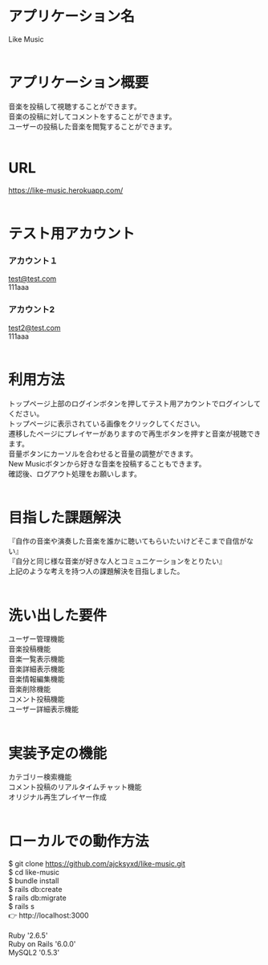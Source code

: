 # アプリケーション名

Like Music  
<br/>

# アプリケーション概要

音楽を投稿して視聴することができます。  
音楽の投稿に対してコメントをすることができます。  
ユーザーの投稿した音楽を閲覧することができます。  
<br/>

# URL

https://like-music.herokuapp.com/  
<br/>

# テスト用アカウント

### アカウント１  
test@test.com  
111aaa  

### アカウント2  
test2@test.com  
111aaa  
<br/>

# 利用方法

トップページ上部のログインボタンを押してテスト用アカウントでログインしてください。  
トップページに表示されている画像をクリックしてください。  
遷移したページにプレイヤーがありますので再生ボタンを押すと音楽が視聴できます。  
音量ボタンにカーソルを合わせると音量の調整ができます。  
New Musicボタンから好きな音楽を投稿することもできます。  
確認後、ログアウト処理をお願いします。  
<br/>

# 目指した課題解決

『自作の音楽や演奏した音楽を誰かに聴いてもらいたいけどそこまで自信がない』  
『自分と同じ様な音楽が好きな人とコミュニケーションをとりたい』  
上記のような考えを持つ人の課題解決を目指しました。  
<br/>

# 洗い出した要件

ユーザー管理機能  
音楽投稿機能  
音楽一覧表示機能  
音楽詳細表示機能  
音楽情報編集機能  
音楽削除機能  
コメント投稿機能  
ユーザー詳細表示機能  
<br/>

# 実装予定の機能

カテゴリー検索機能  
コメント投稿のリアルタイムチャット機能  
オリジナル再生プレイヤー作成  
<br/>

# ローカルでの動作方法

$ git clone https://github.com/ajcksyxd/like-music.git  
$ cd like-music  
$ bundle install  
$ rails db:create  
$ rails db:migrate  
$ rails s  
👉 http://localhost:3000  
<br/>
Ruby '2.6.5'  
Ruby on Rails '6.0.0'  
MySQL2 '0.5.3'  
